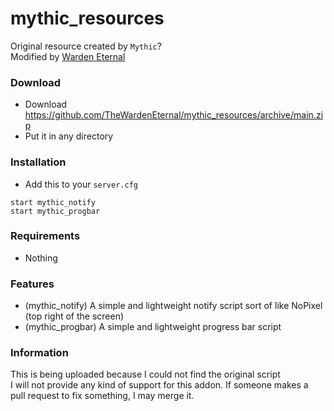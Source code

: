 # mythic_resources
Original resource created by `Mythic`?  
Modified by [Warden Eternal](https://github.com/TheWardenEternal)

### Download
- Download https://github.com/TheWardenEternal/mythic_resources/archive/main.zip
- Put it in any directory

### Installation
- Add this to your `server.cfg`

```
start mythic_notify
start mythic_progbar
```

### Requirements
- Nothing

### Features
- (mythic_notify) A simple and lightweight notify script sort of like NoPixel (top right of the screen)
- (mythic_progbar) A simple and lightweight progress bar script

### Information
This is being uploaded because I could not find the original script  
I will not provide any kind of support for this addon. If someone makes a pull request to fix something, I may merge it.